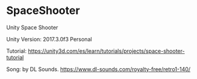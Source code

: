 # SpaceShooter

Unity Space Shooter

Unity Version: 2017.3.0f3 Personal

Tutorial: https://unity3d.com/es/learn/tutorials/projects/space-shooter-tutorial

Song: by DL Sounds. https://www.dl-sounds.com/royalty-free/retro1-140/